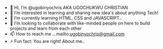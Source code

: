 - 👋 Hi, I’m @ugobinyochris AKA UGOCHUKWU CHRISTIAN
- 👀 I’m interested in learning and sharing new idea's about anything Tech!
- 🌱 I’m currently learning HTML, CSS and JAVASCRIPT..
- 💞️ I’m looking to collaborate with like-minded people on here to build projects and learn from each other
- 📫 How to reach me ...mailto:ugobinyochris@gmail.com 
- ⚡ Fun fact: You are right! About me..

<!---
ugobinyochris/ugobinyochris is a ✨ special ✨ repository because its `README.md` (this file) appears on your GitHub profile.
You can click the Preview link to take a look at your changes.
--->
